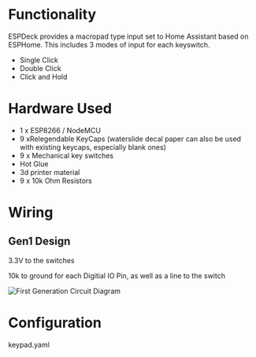 # Functionality
ESPDeck provides a macropad type input set to Home Assistant based on ESPHome. This includes 3 modes of input for each keyswitch. 

  * Single Click
  * Double Click
  * Click and Hold

# Hardware Used
  * 1 x ESP8266 / NodeMCU
  * 9 xRelegendable KeyCaps (waterslide decal paper can also be used with existing keycaps, especially blank ones)
  * 9 x Mechanical key switches
  * Hot Glue
  * 3d printer material
  * 9 x 10k Ohm Resistors

# Wiring
## Gen1 Design
3.3V to the switches

10k to ground for each Digitial IO Pin, as well as a line to the switch

![First Generation Circuit Diagram](/espdeck/assets/images/circuit-gen1.svg)

# Configuration
keypad.yaml
